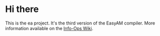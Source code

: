 # Hi there
This is the ea project.
It's the third version of the EasyAM compiler.
More information available on the [Info-Ops 
Wiki](https://wiki.info-ops.org/index.php/EasyAM).
